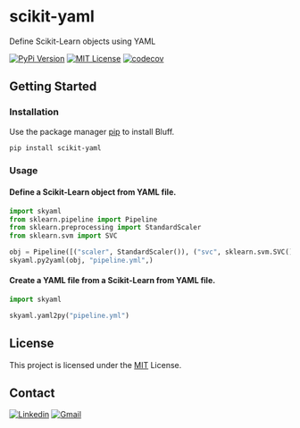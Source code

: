 # scikit-yaml
Define Scikit-Learn objects using YAML

[![PyPi Version](https://img.shields.io/pypi/v/scikit-yaml.svg)](https://pypi.python.org/pypi/scikit-yaml/)
[![MIT License](https://img.shields.io/github/license/matheusccouto/scikit-yaml)](https://github.com/matheusccouto/scikit-yaml/blob/master/LICENSE)
[![codecov](https://codecov.io/gh/matheusccouto/scikit-yaml/branch/main/graph/badge.svg?token=jvukfL51k7)](https://app.codecov.io/gh/matheusccouto/scikit-yaml/branch/main)

## Getting Started
### Installation
Use the package manager [pip](https://pip.pypa.io/en/stable/) to install Bluff.
```bash
pip install scikit-yaml
```
### Usage
#### Define a Scikit-Learn object from YAML file.
```python
import skyaml
from sklearn.pipeline import Pipeline
from sklearn.preprocessing import StandardScaler
from sklearn.svm import SVC

obj = Pipeline([("scaler", StandardScaler()), ("svc", sklearn.svm.SVC())])
skyaml.py2yaml(obj, "pipeline.yml",)
```

#### Create a YAML file from a Scikit-Learn from YAML file.
```python
import skyaml

skyaml.yaml2py("pipeline.yml")
```

## License
This project is licensed under the [MIT](https://choosealicense.com/licenses/mit/) License.

## Contact

[![Linkedin](https://img.shields.io/badge/-matheusccouto-blue?style=flat-square&logo=Linkedin&logoColor=white&link=https://www.linkedin.com/in/matheusccouto/)](https://www.linkedin.com/in/matheusccouto/)
[![Gmail](https://img.shields.io/badge/-matheusccouto@gmail.com-006bed?style=flat-square&logo=Gmail&logoColor=white&link=mailto:matheusccouto@gmail.com)](mailto:matheusccouto@gmail.com)

